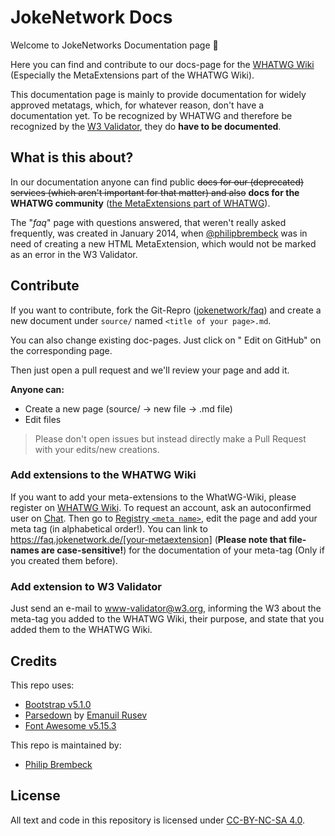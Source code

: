 # JokeNetwork Docs

Welcome to JokeNetworks Documentation page 🥳

Here you can find and contribute to our docs-page for the [WHATWG Wiki](https://wiki.whatwg.org/wiki/MetaExtensions) (Especially the MetaExtensions part of the WHATWG Wiki).

This documentation page is mainly to provide documentation for widely approved metatags, which, for whatever reason, don't have a documentation yet. 
To be recognized by WHATWG and therefore be recognized by the [W3 Validator](https://validator.w3.org/nu/), they do **have to be documented**.

## What is this about?

In our documentation anyone can find public ~~docs for our (deprecated) services (which aren't important for that matter) and also~~ **docs for the WHATWG community** ([the MetaExtensions part of WHATWG](https://wiki.whatwg.org/wiki/MetaExtensions)).

The "_faq_" page with questions answered, that weren't really asked frequently, was created in January 2014, when [@philipbrembeck](https://github.com/philipbrembeck) was in need of creating a new HTML MetaExtension, which would not be marked as an error in the W3 Validator.

## Contribute
If you want to contribute, fork the Git-Repro ([jokenetwork/faq](https://github.com/JokeNetwork/faq)) and create a new document under `source/` named `<title of your page>.md`.

You can also change existing doc-pages. Just click on "<i class="fab fa-github"></i> Edit on GitHub" on the corresponding page.

Then just open a pull request and we'll review your page and add it.

**Anyone can:**

- Create a new page (source/ → new file → .md file)
- Edit files
> Please don't open issues but instead directly make a Pull Request with your edits/new creations.


### Add extensions to the WHATWG Wiki

If you want to add your meta-extensions to the WhatWG-Wiki, please register on [WHATWG Wiki](https://wiki.whatwg.org/). To request an account, ask an autoconfirmed user on [Chat](https://whatwg.org/chat). Then go to [Registry `<meta name>`](https://wiki.whatwg.org/wiki/MetaExtensions), edit the page and add your meta tag (in alphabetical order!). 
You can link to https://faq.jokenetwork.de/[your-metaextension] (**Please note that file-names are case-sensitive!**) for the documentation of your meta-tag (Only if you created them before).

### Add extension to W3 Validator 
Just send an e-mail to [www-validator@w3.org](mailto:www-validator@w3.org), informing the W3 about the meta-tag you added to the WHATWG Wiki, their purpose, and state that you added them to the WHATWG Wiki.

## Credits 

This repo uses:

 - [Bootstrap v5.1.0](https://getbootstrap.com)
 - [Parsedown](https://github.com/erusev/parsedown) by [Emanuil Rusev](https://erusev.com)
 - [Font Awesome v5.15.3](https://github.com/FortAwesome/Font-Awesome)

This repo is maintained by:
- [Philip Brembeck](https://philipbrembeck.com)

## License

All text and code in this repository is licensed under [CC-BY-NC-SA 4.0](https://creativecommons.org/licenses/by-nc-sa/4.0/).
